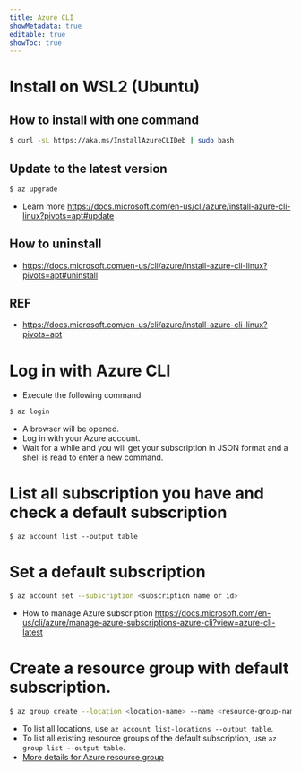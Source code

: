 ```yaml
---
title: Azure CLI
showMetadata: true
editable: true
showToc: true
---
```


# Install on WSL2 (Ubuntu)

## How to install with one command
```sh
$ curl -sL https://aka.ms/InstallAzureCLIDeb | sudo bash
```

## Update to the latest version
```sh
$ az upgrade
```
- Learn more https://docs.microsoft.com/en-us/cli/azure/install-azure-cli-linux?pivots=apt#update

## How to uninstall
- https://docs.microsoft.com/en-us/cli/azure/install-azure-cli-linux?pivots=apt#uninstall

## REF
- https://docs.microsoft.com/en-us/cli/azure/install-azure-cli-linux?pivots=apt

# Log in with Azure CLI
- Execute the following command
```sh
$ az login
```
- A browser will be opened.
- Log in with your Azure account.
- Wait for a while and you will get your subscription in JSON format and a shell is read to enter a new command.

# List all subscription you have and check a default subscription
```
$ az account list --output table
```

# Set a default subscription
```sh
$ az account set --subscription <subscription name or id>
```
- How to manage Azure subscription https://docs.microsoft.com/en-us/cli/azure/manage-azure-subscriptions-azure-cli?view=azure-cli-latest

# Create a resource group with default subscription.
```sh
$ az group create --location <location-name> --name <resource-group-name>
```
- To list all locations, use `az account list-locations --output table`.
- To list all existing resource groups of the default subscription, use `az group list --output table`.
- [More details for Azure resource group](https://docs.microsoft.com/en-us/cli/azure/group?view=azure-cli-latest)

